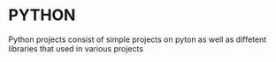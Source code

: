 # PYTHON
Python projects consist of simple projects on pyton as well as diffetent libraries that used in various projects

